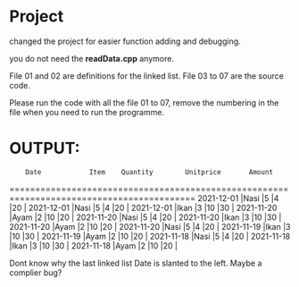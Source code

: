 # Project

changed the project for easier function adding and debugging.

you do not need the **readData.cpp** anymore.

File 01 and 02 are definitions for the linked list.
File 03 to 07 are the source code.

Please run the code with all the file 01 to 07, remove the numbering in the file when you need to run the programme.

OUTPUT:
==========================================================================================
        Date            Item    Quantity        Unitprice       Amount
==========================================================================================
2021-12-01       |Nasi           |5              |4              |20             |
 2021-12-01      |Nasi           |5              |4              |20             |
 2021-12-01      |Ikan           |3              |10             |30             |
 2021-11-20      |Ayam           |2              |10             |20             |
 2021-11-20      |Nasi           |5              |4              |20             |
 2021-11-20      |Ikan           |3              |10             |30             |
 2021-11-20      |Ayam           |2              |10             |20             |
 2021-11-20      |Nasi           |5              |4              |20             |
 2021-11-19      |Ikan           |3              |10             |30             |
 2021-11-19      |Ayam           |2              |10             |20             |
 2021-11-18      |Nasi           |5              |4              |20             |
 2021-11-18      |Ikan           |3              |10             |30             |
 2021-11-18      |Ayam           |2              |10             |20             |
 
 Dont know why the last linked list Date is slanted to the left. Maybe a complier bug?
